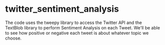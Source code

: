 # twitter_sentiment_analysis
 The code uses the tweepy library to access the Twitter API and the TextBlob library to perform Sentiment Analysis on each Tweet. We'll be able to see how positive or negative each tweet is about whatever topic we choose.
